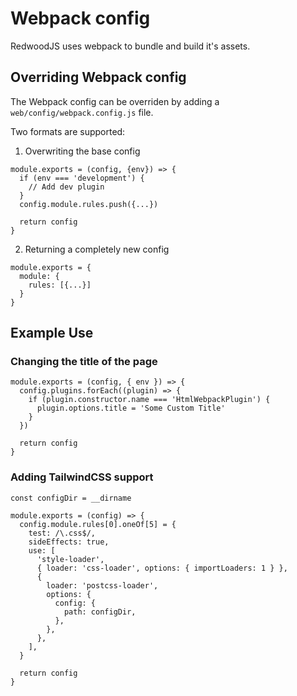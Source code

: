 # Webpack config
RedwoodJS uses webpack to bundle and build it's assets.

## Overriding Webpack config
The Webpack config can be overriden by adding a `web/config/webpack.config.js` file.

Two formats are supported:

1. Overwriting the base config
```
module.exports = (config, {env}) => {
  if (env === 'development') {
    // Add dev plugin
  }
  config.module.rules.push({...})

  return config
}
```

2. Returning a completely new config
```
module.exports = {
  module: {
    rules: [{...}]
  }
}
```

## Example Use

### Changing the title of the page

```
module.exports = (config, { env }) => {
  config.plugins.forEach((plugin) => {
    if (plugin.constructor.name === 'HtmlWebpackPlugin') {
      plugin.options.title = 'Some Custom Title'
    }
  })

  return config
}
```

### Adding TailwindCSS support

```
const configDir = __dirname

module.exports = (config) => {
  config.module.rules[0].oneOf[5] = {
    test: /\.css$/,
    sideEffects: true,
    use: [
      'style-loader',
      { loader: 'css-loader', options: { importLoaders: 1 } },
      {
        loader: 'postcss-loader',
        options: {
          config: {
            path: configDir,
          },
        },
      },
    ],
  }

  return config
}
```
